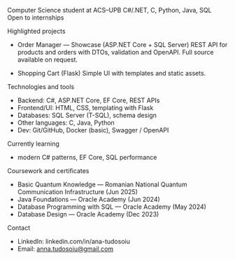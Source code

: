 Computer Science student at ACS–UPB
C#/.NET, C, Python, Java, SQL
Open to internships

Highlighted projects
- Order Manager — Showcase (ASP.NET Core + SQL Server)
  REST API for products and orders with DTOs, validation and OpenAPI.
  Full source available on request.

- Shopping Cart (Flask)
  Simple UI with templates and static assets.

Technologies and tools
- Backend: C#, ASP.NET Core, EF Core, REST APIs
- Frontend/UI: HTML, CSS, templating with Flask
- Databases: SQL Server (T-SQL), schema design
- Other languages: C, Java, Python
- Dev: Git/GitHub, Docker (basic), Swagger / OpenAPI

Currently learning
- modern C# patterns, EF Core, SQL performance

Coursework and certificates
- Basic Quantum Knowledge — Romanian National Quantum Communication Infrastructure (Jun 2025)
- Java Foundations — Oracle Academy (Jun 2024)
- Database Programming with SQL — Oracle Academy (May 2024)
- Database Design — Oracle Academy (Dec 2023)

Contact
- LinkedIn: linkedin.com/in/ana-tudosoiu
- Email: anna.tudosoiu@gmail.com
